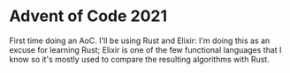 # Advent of Code 2021

First time doing an AoC. I'll be using Rust and Elixir: I'm doing this as an excuse for learning Rust; Elixir is one of the few functional languages that I know so it's mostly used to compare the resulting algorithms with Rust.
